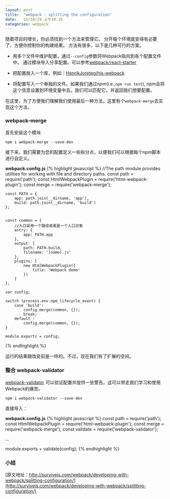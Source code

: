 ```yaml
---
layout: post
title:  "webpack - splitting the configuration"
date:   16/10/29 上午10:16
categories: webpack
---
```


随着项目的增长，你必须找到一个方法来管理它。
分开每个环境就变得有必要了，方便你控制你的构建结果。
方法有很多，以下是几种可行的方案。

- 用多个文件中维护配置，通过`--config`参数将Webpack指向到各个配置文件中。
通过模块导入分享配置。可以参考[webpack/react-starter](https://github.com/webpack/react-starter)

- 把配置放入一个库，例如：[HenrikJoreteg/hjs-webpack](https://github.com/HenrikJoreteg/hjs-webpack)

- 将配置写入一个单独的文件。如果我们通过*npm*(i.e.,`npm run test`),
npm会将这个信息设置到环境变量中去。我们可以匹配它，并返回我们想要配置。

在这里，为了方便我们理解我们使用最后一种方法，这里有个`webpack-merge`去实现这个方法。

### webpack-merge
首先安装这个模块

`npm i webpack-merge --save-dev`

接下来，我们需要为您的配置定义一些拆分点，以便我们可以根据每个npm脚本进行自定义。

**webpack.config.js**
{% highlight javascript %}
    //The path module provides utilities for working with file and directory paths.
    const path = require('path');
    const HtmlWebpackPlugin = require('html-webpack-plugin');
    const merge = require('webpack-merge');
    
    const PATH = {
        app: path.join(__dirname, 'app'),
        build: path.join(__dirname, 'build')
    };
    
    
    const common = {
        //入口采用一个路径或者是一个入口对象
        entry: {
            app: PATH.app
        },
        output: {
            path: PATH.build,
            filename: '[name].js'
        },
        plugins: [
            new HtmlWebpackPlugin({
                title: 'Webpack demo'
            })
        ]
    };
    
    var config;
    
    switch (process.env.npm_lifecycle_event) {
        case 'build':
            config.merge(common, {});
            break;
        default :
            config.merge(common, {});
    }
    
    module.exports = config;
{% endhighlight %}

运行的结果跟改变前是一样的。不过，现在我们有了扩展的空间。

### 整合 webpack-validator
[webpack-validator](https://www.npmjs.com/package/webpack-validator)
可以验证配置并提供一些警告。这可以带走我们学习和使用Webpack的痛苦。

`npm i webpack-validator --save-dev`

直接导入：

**webpack.config.js**
{% highlight javascript %}
const path = require('path');
const HtmlWebpackPlugin = require('html-webpack-plugin');
const merge = require('webpack-merge');
const validate = require('webpack-validator');

...

module.exports = validate(config);
{% endhighlight %}

### 小结

[原文地址：http://survivejs.com/webpack/developing-with-webpack/splitting-configuration/](http://survivejs.com/webpack/developing-with-webpack/splitting-configuration/)
